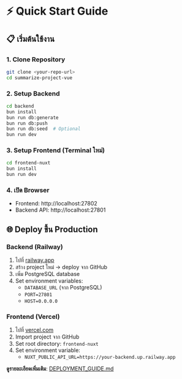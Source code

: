 # ⚡ Quick Start Guide

## 📋 เริ่มต้นใช้งาน

### 1. Clone Repository

```bash
git clone <your-repo-url>
cd summarize-project-vue
```

### 2. Setup Backend

```bash
cd backend
bun install
bun run db:generate
bun run db:push
bun run db:seed  # Optional
bun run dev
```

### 3. Setup Frontend (Terminal ใหม่)

```bash
cd frontend-nuxt
bun install
bun run dev
```

### 4. เปิด Browser

- Frontend: http://localhost:27802
- Backend API: http://localhost:27801

## 🌐 Deploy ขึ้น Production

### Backend (Railway)

1. ไปที่ [railway.app](https://railway.app)
2. สร้าง project ใหม่ → deploy จาก GitHub
3. เพิ่ม PostgreSQL database
4. Set environment variables:
   - `DATABASE_URL` (จาก PostgreSQL)
   - `PORT=27801`
   - `HOST=0.0.0.0`

### Frontend (Vercel)

1. ไปที่ [vercel.com](https://vercel.com)
2. Import project จาก GitHub
3. Set root directory: `frontend-nuxt`
4. Set environment variable:
   - `NUXT_PUBLIC_API_URL=https://your-backend.up.railway.app`

**ดูรายละเอียดเพิ่มเติม**: [DEPLOYMENT_GUIDE.md](./DEPLOYMENT_GUIDE.md)
